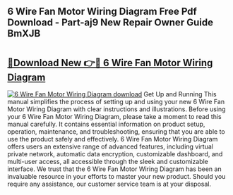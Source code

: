 ## 6 Wire Fan Motor Wiring Diagram Free Pdf Download - Part-aj9 New Repair Owner Guide BmXJB

# <h2><a href="http://dfiajmz.blite.top/?on=6+Wire+Fan+Motor+Wiring+Diagram">🔗Download New 👉🔴 6 Wire Fan Motor Wiring Diagram</a></h2>

[![6 Wire Fan Motor Wiring Diagram download](https://i.imgur.com/lujVjoI.png)](http://dfiajmz.blite.top/?on=6+Wire+Fan+Motor+Wiring+Diagram)
Get Up and Running This manual simplifies the process of setting up and using your new 6 Wire Fan Motor Wiring Diagram with clear instructions and illustrations. Before using your 6 Wire Fan Motor Wiring Diagram, please take a moment to read this manual carefully. It contains essential information on product setup, operation, maintenance, and troubleshooting, ensuring that you are able to use the product safely and effectively. 6 Wire Fan Motor Wiring Diagram offers users an extensive range of advanced features, including virtual private network, automatic data encryption, customizable dashboard, and multi-user access, all accessible through the sleek and customizable interface. We trust that the 6 Wire Fan Motor Wiring Diagram has been an invaluable resource in your efforts to master your new product. Should you require any assistance, our customer service team is at your disposal.
